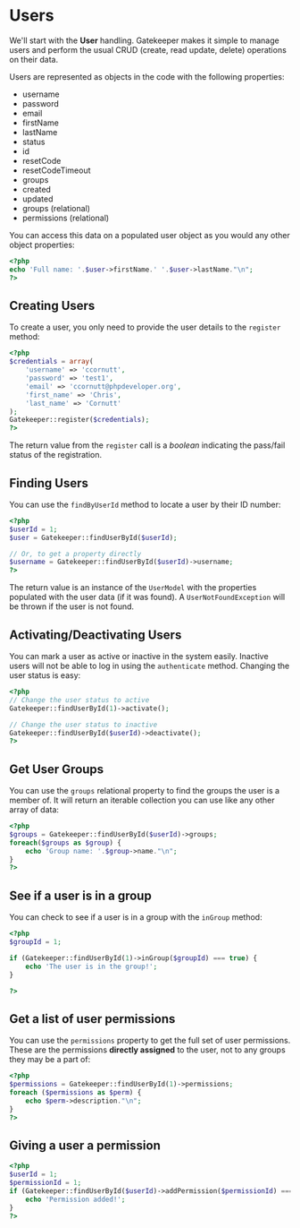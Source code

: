 # Users

We'll start with the **User** handling. Gatekeeper makes it simple to manage users and perform the usual CRUD (create, read update, delete) operations on their data.

Users are represented as objects in the code with the following properties:

- username
- password
- email
- firstName
- lastName
- status
- id
- resetCode
- resetCodeTimeout
- groups
- created
- updated
- groups (relational)
- permissions (relational)

You can access this data on a populated user object as you would any other object properties:

```php
<?php
echo 'Full name: '.$user->firstName.' '.$user->lastName."\n";
?>
```

## Creating Users

To create a user, you only need to provide the user details to the `register` method:

```php
<?php
$credentials = array(
    'username' => 'ccornutt',
    'password' => 'test1',
    'email' => 'ccornutt@phpdeveloper.org',
    'first_name' => 'Chris',
    'last_name' => 'Cornutt'
);
Gatekeeper::register($credentials);
?>
```

The return value from the `register` call is a *boolean* indicating the pass/fail status of the registration.

## Finding Users

You can use the `findByUserId` method to locate a user by their ID number:

```php
<?php
$userId = 1;
$user = Gatekeeper::findUserById($userId);

// Or, to get a property directly
$username = Gatekeeper::findUserById($userId)->username;
?>
```

The return value is an instance of the `UserModel` with the properties populated with the user data (if it was found). A `UserNotFoundException` will be thrown if the user is not found.

## Activating/Deactivating Users

You can mark a user as active or inactive in the system easily. Inactive users will not be able to log in using the `authenticate` method. Changing the user status is easy:

```php
<?php
// Change the user status to active
Gatekeeper::findUserById(1)->activate();

// Change the user status to inactive
Gatekeeper::findUserById($userId)->deactivate();
?>
```

## Get User Groups

You can use the `groups` relational property to find the groups the user is a member of. It will return an iterable collection
you can use like any other array of data:

```php
<?php
$groups = Gatekeeper::findUserById($userId)->groups;
foreach($groups as $group) {
    echo 'Group name: '.$group->name."\n";
}
?>
```

## See if a user is in a group

You can check to see if a user is in a group with the `inGroup` method:

```php
<?php
$groupId = 1;

if (Gatekeeper::findUserById(1)->inGroup($groupId) === true) {
	echo 'The user is in the group!';
}

?>
```

## Get a list of user permissions

You can use the `permissions` property to get the full set of user permissions. These are the permissions **directly assigned** to the user, not to any groups they may be a part of:

```php
<?php
$permissions = Gatekeeper::findUserById(1)->permissions;
foreach ($permissions as $perm) {
	echo $perm->description."\n";
}
?>
```

## Giving a user a permission

```php
<?php
$userId = 1;
$permissionId = 1;
if (Gatekeeper::findUserById($userId)->addPermission($permissionId) === true) {
	echo 'Permission added!';
}
?>
```